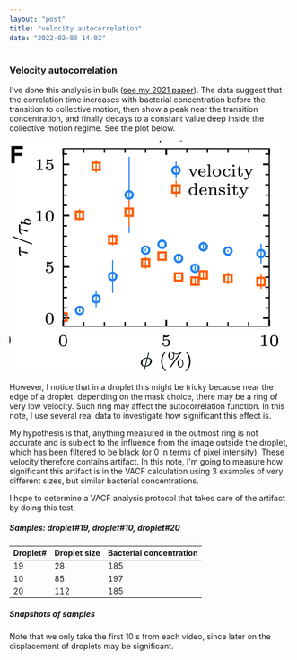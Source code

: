 ```yaml
---
layout: "post"
title: "velocity autocorrelation"
date: "2022-02-03 14:02"
---
```


### Velocity autocorrelation

I've done this analysis in bulk ([see my 2021 paper](https://pubs.rsc.org/en/content/articlelanding/2021/SM/d1sm01183a)). The data suggest that the correlation time increases with bacterial concentration before the transition to collective motion, then show a peak near the transition concentration, and finally decays to a constant value deep inside the collective motion regime. See the plot below.

![velocity autocorrelation in bulk](../images/2022/02/velocity-autocorrelation-in-bulk.png)

However, I notice that in a droplet this might be tricky because near the edge of a droplet, depending on the mask choice, there may be a ring of very low velocity. Such ring may affect the autocorrelation function. In this note, I use several real data to investigate how significant this effect is.

My hypothesis is that, anything measured in the outmost ring is not accurate and is subject to the influence from the image outside the droplet, which has been filtered to be black (or 0 in terms of pixel intensity). These velocity therefore contains artifact. In this note, I'm going to measure how significant this artifact is in the VACF calculation using 3 examples of very different sizes, but similar bacterial concentrations.

I hope to determine a VACF analysis protocol that takes care of the artifact by doing this test.

##### Samples: droplet#19, droplet#10, droplet#20

| Droplet# | Droplet size     | Bacterial concentration |
| :------------- | :------------- | :------------- |
| 19       | 28       |  185 |
| 10   | 85  | 197 |
| 20   |  112 | 185 |

##### Snapshots of samples

Note that we only take the first 10 s from each video, since later on the displacement of droplets may be significant.
